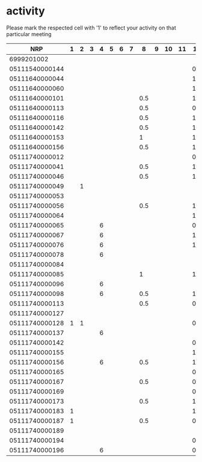 # activity
Please mark the respected cell with '1' to reflect your activity on that particular meeting

| NRP            | 1 | 2 | 3 | 4 | 5 | 6 | 7 | 8 | 9 | 10 | 11 | 12 | 13 | 14 | 15 | 16 |
|----------------|---|---|---|---|---|---|---|---|---|----|----|----|----|----|----|----|
| 6999201002     |   |   |   |   |   |   |   |   |   |    |    |    |    |    |    |    |
| 05111540000144 |   |   |   |   |   |   |   |   |   |    |    | 0.5|    |    |    |    |
| 05111640000044 |   |   |   |   |   |   |   |   |   |    |    | 1  |    |    |    |    |
| 05111640000060 |   |   |   |   |   |   |   |   |   |    |    | 1  |    |    |    |    |
| 05111640000101 |   |   |   |   |   |   |   |0.5|   |    |    | 1  |    |    |    |    |
| 05111640000113 |   |   |   |   |   |   |   |0.5|   |    |    | 0.5|    |    |    |    |
| 05111640000116 |   |   |   |   |   |   |   |0.5|   |    |    | 1  |    |    |    |    |
| 05111640000142 |   |   |   |   |   |   |   |0.5|   |    |    | 1  |    |    |    |    |
| 05111640000153 |   |   |   |   |   |   |   | 1 |   |    |    | 1  |    |    |    |    |
| 05111640000156 |   |   |   |   |   |   |   |0.5|   |    |    | 1  |    |    |    |    |
| 05111740000012 |   |   |   |   |   |   |   |   |   |    |    | 0.5|    |    |    |    |
| 05111740000041 |   |   |   |   |   |   |   |0.5|   |    |    | 1  |    |    |    |    |
| 05111740000046 |   |   |   |   |   |   |   |0.5|   |    |    | 1  |    |    |    |    |
| 05111740000049 |   | 1 |   |   |   |   |   |   |   |    |    |    |    |    |    |    |
| 05111740000053 |   |   |   |   |   |   |   |   |   |    |    |    |    |    |    |    |
| 05111740000056 |   |   |   |   |   |   |   |0.5|   |    |    | 1  |    |    |    |    |
| 05111740000064 |   |   |   |   |   |   |   |   |   |    |    | 1  |    |    |    |    |
| 05111740000065 |   |   |   | 6 |   |   |   |   |   |    |    | 0.5|    |    |    |    |
| 05111740000067 |   |   |   | 6 |   |   |   |   |   |    |    | 1  |    |    |    |    |
| 05111740000076 |   |   |   | 6 |   |   |   |   |   |    |    | 1  |    |    |    |    |
| 05111740000078 |   |   |   | 6 |   |   |   |   |   |    |    |    |    |    |    |    |
| 05111740000084 |   |   |   |   |   |   |   |   |   |    |    |    |    |    |    |    |
| 05111740000085 |   |   |   |   |   |   |   | 1 |   |    |    | 1  |    |    |    |    |
| 05111740000096 |   |   |   | 6 |   |   |   |   |   |    |    |    |    |    |    |    |
| 05111740000098 |   |   |   | 6 |   |   |   |0.5|   |    |    | 1  |    |    |    |    |
| 05111740000113 |   |   |   |   |   |   |   |0.5|   |    |    | 0.5|    |    |    |    |
| 05111740000127 |   |   |   |   |   |   |   |   |   |    |    |    |    |    |    |    |
| 05111740000128 | 1 | 1 |   |   |   |   |   |   |   |    |    | 0.5|    |    |    |    |
| 05111740000137 |   |   |   | 6 |   |   |   |   |   |    |    |    |    |    |    |    |
| 05111740000142 |   |   |   |   |   |   |   |   |   |    |    | 0.5|    |    |    |    |
| 05111740000155 |   |   |   |   |   |   |   |   |   |    |    | 1  |    |    |    |    |
| 05111740000156 |   |   |   | 6 |   |   |   |0.5|   |    |    | 1  |    |    |    |    |
| 05111740000165 |   |   |   |   |   |   |   |   |   |    |    | 0.5|    |    |    |    |
| 05111740000167 |   |   |   |   |   |   |   |0.5|   |    |    | 0.5|    |    |    |    |
| 05111740000169 |   |   |   |   |   |   |   |   |   |    |    | 0.5|    |    |    |    |
| 05111740000173 |   |   |   |   |   |   |   |0.5|   |    |    | 1  |    |    |    |    |
| 05111740000183 | 1 |   |   |   |   |   |   |   |   |    |    | 1  |    |    |    |    |
| 05111740000187 | 1 |   |   |   |   |   |   |0.5|   |    |    | 0.5|    |    |    |    |
| 05111740000189 |   |   |   |   |   |   |   |   |   |    |    |    |    |    |    |    |
| 05111740000194 |   |   |   |   |   |   |   |   |   |    |    | 0.5|    |    |    |    |
| 05111740000196 |   |   |   | 6 |   |   |   |   |   |    |    | 0.5|    |    |    |    |

